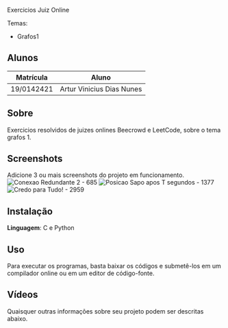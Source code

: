 Exercicios Juiz Online

Temas:
 - Grafos1

## Alunos
|Matrícula | Aluno |
| -- | -- |
| 19/0142421  |  Artur Vinicius Dias Nunes |

## Sobre 
Exercicios resolvidos de juizes onlines Beecrowd e LeetCode, sobre o tema grafos 1.

## Screenshots
Adicione 3 ou mais screenshots do projeto em funcionamento.
![Conexao Redundante 2 - 685](../685/685-Submited.png)
![Posicao Sapo apos T segundos - 1377](../1377/1377-Submited.png)
![Credo para Tudo! - 2959](../2959/2959-Submited.png)

## Instalação 
**Linguagem**: C e Python<br>

## Uso 
Para executar os programas, basta baixar os códigos e submetê-los em um compilador online ou em um editor de código-fonte.

## Vídeos
Quaisquer outras informações sobre seu projeto podem ser descritas abaixo.




